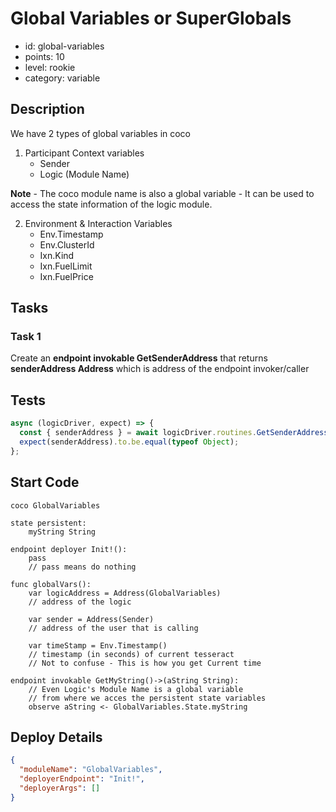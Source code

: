 # Global Variables or SuperGlobals

- id: global-variables
- points: 10
- level: rookie
- category: variable

## Description

We have 2 types of global variables in coco

1. Participant Context variables
   - Sender
   - Logic (Module Name)

**Note** - The coco module name is also a global variable - It can be used to access the state information of the logic module.

2. Environment & Interaction Variables
   - Env.Timestamp
   - Env.ClusterId
   - Ixn.Kind
   - Ixn.FuelLimit
   - Ixn.FuelPrice

## Tasks

### Task 1

Create an **endpoint invokable GetSenderAddress** that returns **senderAddress Address** which is address of the endpoint invoker/caller

## Tests

```javascript
async (logicDriver, expect) => {
  const { senderAddress } = await logicDriver.routines.GetSenderAddress();
  expect(senderAddress).to.be.equal(typeof Object);
};
```

## Start Code

```cocolang
coco GlobalVariables

state persistent:
    myString String

endpoint deployer Init!():
    pass
    // pass means do nothing

func globalVars():
    var logicAddress = Address(GlobalVariables)
    // address of the logic

    var sender = Address(Sender)
    // address of the user that is calling

    var timeStamp = Env.Timestamp()
    // timestamp (in seconds) of current tesseract
    // Not to confuse - This is how you get Current time

endpoint invokable GetMyString()->(aString String):
    // Even Logic's Module Name is a global variable
    // from where we acces the persistent state variables
    observe aString <- GlobalVariables.State.myString
```

## Deploy Details

```json
{
  "moduleName": "GlobalVariables",
  "deployerEndpoint": "Init!",
  "deployerArgs": []
}
```
